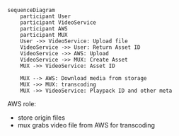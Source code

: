 ```mermaid
sequenceDiagram
    participant User
    participant VideoService
    participant AWS
    participant MUX
    User ->> VideoService: Upload file
    VideoService ->> User: Return Asset ID
    VideoService ->> AWS: Upload
    VideoService ->> MUX: Create Asset
    MUX ->> VideoService: Asset ID
    
    MUX --> AWS: Download media from storage
    MUX ->> MUX: transcoding
    MUX ->> VideoService: Playpack ID and other meta
```

AWS role:
- store origin files
- mux grabs video file from AWS for transcoding
